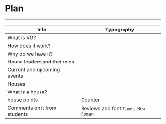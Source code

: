 # Plan
---


| Info | Typography |
|---|---|
| What is VG? | 
| How does it work? |
| Why do we have it? |
| House leaders and thei roles |
| Current and upcoming events |
| Houses |
| What is a house? |
| house points | Counter |
| Comments on it from students | Reviews and font `Times New Roman` |
